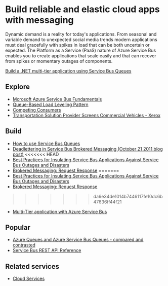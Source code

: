 <properties 
	pageTitle="Build Reliable and Elastic Cloud Apps with Messaging" 
	description="Learn how to build reliable and elastic cloud applications with messaging in Microsoft Azure." 
	services="service-bus" 
	authors="sethmanheim" 
	manager="timlt" 
	editor="mattshel" 
	documentationCenter=""/>

<tags 
	ms.service="service-bus" 
	ms.workload="tbd" 
	ms.tgt_pltfrm="na" 
	ms.devlang="multiple" 
	ms.topic="article" 
	ms.date="02/10/2015" 
	ms.author="sethm"/>

# Build reliable and elastic cloud apps with messaging 
 
Dynamic demand is a reality for today's applications.  From seasonal and variable demand to unexpected social media trends modern applications must deal gracefully with spikes in load that can be both uncertain or expected. The Platform as a Service (PaaS) nature of Azure Service Bus enables you to create applications that scale easily and that can recover from spikes or momentary outages of components.  
 
[Build a .NET multi-tier application using Service Bus Queues](/documentation/articles/cloud-services-dotnet-multi-tier-app-using-service-bus-queues/)
 
## Explore
- [Mcrosoft Azure Service Bus Fundamentals](http://azure.microsoft.com/documentation/articles/fundamentals-service-bus-hybrid-solutions/)
- [Queue-Based Load Leveling Pattern](http://msdn.microsoft.com/library/dn589783.aspx)
- [Competing Consumers](http://msdn.microsoft.com/library/dn568101.aspx)
- [Transportation Solution Provider Screens Commercial Vehicles - Xerox](http://www.microsoft.com/casestudies/Case_Study_Detail.aspx?CaseStudyID=710000000945)
 
## Build
- [How to use Service Bus Queues](http://azure.microsoft.com/documentation/articles/service-bus-dotnet-how-to-use-queues/) 
- [Deadlettering in Service Bus Brokered Messaging (October 21 2011 blog post)](http://geekswithblogs.net/asmith/articles/147398.aspx) 
<<<<<<< HEAD
- [Best Practices for Insulating Service Bus Applications Against Service Bus   Outages and Disasters](http://sandboxmsdnstage.redmond.corp.microsoft.com/en-us/library/azure/jj554355.aspx)
- [Brokered Messaging: Request Response](http://code.msdn.microsoft.com/Brokered-Messaging-Request-2b4ff5d8) 
=======
- [Best Practices for Insulating Service Bus Applications Against Service Bus   Outages and Disasters](http://sandboxmsdnstage.redmond.corp.microsoft.com/library/azure/jj554355.aspx)
- [Brokered Messaging: Request Response](http://code.msdn.microsoft.com/windowsazure/Brokered-Messaging-Request-2b4ff5d8) 
>>>>>>> da6e34de1014b7446117fe10dc6b47636ff44f21
- [Multi-Tier application with Azure Service Bus](http://azure.microsoft.com/documentation/articles/cloud-services-dotnet-multi-tier-app-using-service-bus-queues/)
 
## Popular
- [Azure Queues and Azure Service Bus Queues - compared and contrasted](http://msdn.microsoft.com/library/azure/hh767287.aspx)
- [Service Bus REST API Reference](http://msdn.microsoft.com/library/azure/hh780717.aspx)

## Related services
- [Cloud Services](http://azure.microsoft.com/documentation/services/cloud-services/) 
